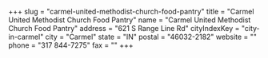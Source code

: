 +++
slug = "carmel-united-methodist-church-food-pantry"
title = "Carmel United Methodist Church Food Pantry"
name = "Carmel United Methodist Church Food Pantry"
address = "621 S Range Line Rd"
cityIndexKey = "city-in-carmel"
city = "Carmel"
state = "IN"
postal = "46032-2182"
website = ""
phone = "317 844-7275"
fax = ""
+++
